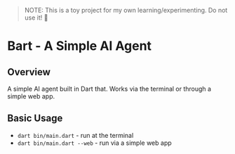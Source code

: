 > NOTE: This is a toy project for my own learning/experimenting. Do not use it! 🙂

# Bart - A Simple AI Agent

## Overview

A simple AI agent built in Dart that. Works via the terminal or through a simple web app.

## Basic Usage

- `dart bin/main.dart` - run at the terminal
- `dart bin/main.dart --web` - run via a simple web app
